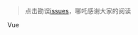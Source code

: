 > 点击勘误[issues](https://github.com/webVueBlog/learn-web/issues)，哪吒感谢大家的阅读

Vue <Badge text="2.5.0+"/> 

<style>
.box {
  width: 100%;
  height: 100px;
  line-height: 100px;
  text-align: center;
  color: #fff;
  background-color: #58a;
}
</style>
<div id="container"></div>
<script>
window.onload = function() {
  var dom = document.getElementById('container');
  dom.innerHTML = 'box content'
  dom.className = 'box'
}
</script>

<customer-component/>
